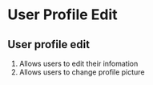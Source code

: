 # User Profile Edit


## User profile edit

1. Allows users to edit their infomation
2. Allows users to change profile picture


